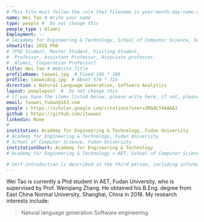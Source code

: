 ```yaml
---
# This file must follow the rule that filename is year-month-day-name.md .
name: Wei Tao # Write your name
type: people #  Do not change this
people_type : Alumni
Employment: --
# [Academy for Engineering & Technology, School of Computer Science, Organizer]
showtitle: 2018 PhD
# [PhD Student, Master Student, Visiting Student,
#  Professor, Assistant Professor, Associate professor,
#  Alumni, Cooperation Professor]
title: Wei Tao # Website Title
profileName: taowei.jpg  # Fixed 186 * 186
profile: taoweiBig.jpg  # About 570 * 725
direction : Natural Language Generation, Software Analytics
layout: peoplepost  #  Do not change this
# if you have the items listed below, please write here; if not, please write None.
email: taowei_fudan@163.com
google : https://scholar.google.com/citations?user=3RG4Lf4AAAAJ
github : https://github.com/itaowei
linkedin: None
# 
institution: Academy for Engineering & Technology, Fudan University
# Academy for Engineering & Technology, Fudan University
# School of Computer Science, Fudan University
institutionShort: Academy for Engineering & Technology
# Academy for Engineering & Technology = AET, School of Computer Science = SCS

# Self-introduction is described in the third person, including information such as educational experience
---
```


Wei Tao is currently a Phd student in AET, Fudan University, who is supervised by Prof. Wenqiang Zhang. He obtained his B.Eng. degree from East China Normal University, Shanghai, China in 2018.
My research interests include:
> Natural language generation
> Software engineering
